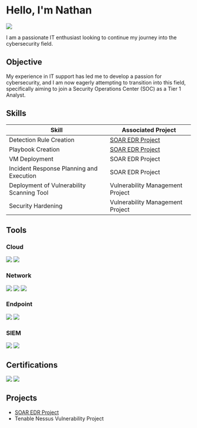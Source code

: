 # Hello, I'm Nathan
<a href="https://linkedin.com/in/nathan-paredes-20524a323"><img src="https://img.shields.io/badge/-LinkedIn-0072b1?&style=for-the-badge&logo=linkedin&logoColor=white" /></a>


I am a passionate IT enthusiast looking to continue my journey into the cybersecurity field.

## Objective

My experience in IT support has led me to develop a passion for cybersecurity, and I am now eagerly attempting to transition into this field, specifically aiming to join a Security Operations Center (SOC) as a Tier 1 Analyst.

## Skills

| Skill                                         | Associated Project         |
|-----------------------------------------------|----------------------------|
| Detection Rule Creation          | <a href="https://github.com/N7Cyber/SOAR-EDR-Project/tree/main">SOAR EDR Project</a>|
| Playbook Creation |<a href="https://github.com/N7Cyber/SOAR-EDR-Project/tree/main">SOAR EDR Project</a>  |
| VM Deployment        |SOAR EDR Project|
| Incident Response Planning and Execution      | SOAR EDR Project |
| Deployment of Vulnerability Scanning Tool | Vulnerability Management Project |
| Security Hardening | Vulnerability Management Project |

## Tools

### Cloud
<div>
    <img src="https://img.shields.io/badge/-Microsoft%20Azure-0078D4?&style=for-the-badge&logo=Microsoft%20Azure&logoColor=white" />
    <img src="https://img.shields.io/badge/-Vultr-0066CC?&style=for-the-badge&logo=Vultr&logoColor=white" />
</div>

### Network
<div>
    <img src="https://img.shields.io/badge/-Wireshark-1679A7?&style=for-the-badge&logo=Wireshark&logoColor=white" />
    <img src="https://img.shields.io/badge/-Nmap-000000?&style=for-the-badge&logo=nmap&logoColor=white" />
    <img src="https://img.shields.io/badge/-Tenable%20Nessus-003D6C?&style=for-the-badge&logo=nessus&logoColor=white" />
</div>

### Endpoint
<div>
    <img src="https://img.shields.io/badge/-Microsoft_Defender_for_Endpoint-00A4EF?&style=for-the-badge&logo=Microsoft&logoColor=white" />
    <img src="https://img.shields.io/badge/-LimaCharlie-1E1E1E?&style=for-the-badge&logo=lima-charlie&logoColor=white" />
</div>

### SIEM
<div>
  <img src="https://img.shields.io/badge/-Splunk-000000?&style=for-the-badge&logo=Splunk&logoColor=white" />
  <img src="https://img.shields.io/badge/-Microsoft%20Sentinel-0078D4?&style=for-the-badge&logo=microsoft&logoColor=white" />
</div>

## Certifications
<div>
<img src="https://img.shields.io/badge/-Security%2B-FF0000?&style=for-the-badge&logo=CompTIA&logoColor=white" />
<img src="https://img.shields.io/badge/-Google%20Cybersecurity-4285F4?&style=for-the-badge&logo=google&logoColor=white" />

</div>

## Projects
- <a href="https://github.com/N7Cyber/SOAR-EDR-Project/tree/main">SOAR EDR Project</a>
- Tenable Nessus Vulnerability Project
